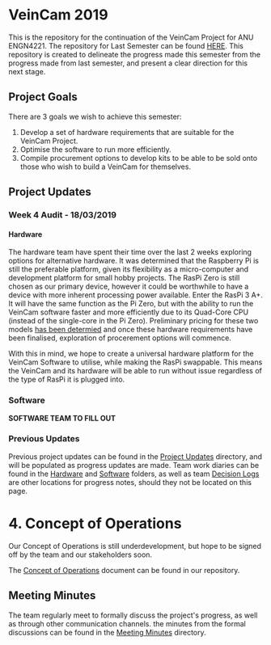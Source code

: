 # VeinCam 2019

This is the repository for the continuation of the VeinCam Project for ANU ENGN4221. The repository for Last Semester can be found [HERE](https://www.github.com/chrisbodger/veincam). This repository is created to delineate the progress made this semester from the progress made from last semester, and present a clear direction for this next stage.

## Project Goals
There are 3 goals we wish to achieve this semester:

1. Develop a set of hardware requirements that are suitable for the VeinCam Project.
2. Optimise the software to run more efficiently.
3. Compile procurement options to develop kits to be able to be sold onto those who wish to build a VeinCam for themselves.

## Project Updates
### Week 4 Audit - 18/03/2019
#### Hardware
The hardware team have spent their time over the last 2 weeks exploring options for alternative hardware. It was determined that the Raspberry Pi is still the preferable platform, given its flexibility as a micro-computer and development platform for small hobby projects. The RasPi Zero is still chosen as our primary device, however it could be worthwhile to have a device with more inherent processing power available. Enter the RasPi 3 A+. It will have the same function as the Pi Zero, but with the ability to run the VeinCam software faster and more efficiently due to its Quad-Core CPU (instead of the single-core in the Pi Zero). Preliminary pricing for these two models [has been determied](/Hardware/Estimated-Financials.xlsx) and once these hardware requirements have been finalised, exploration of procerement options will commence.   

With this in mind, we hope to create a universal hardware platform for the VeinCam Software to utilise, while making the RasPi swappable. This means the VeinCam and its hardware will be able to run without issue regardless of the type of RasPi it is plugged into.

### Software
**SOFTWARE TEAM TO FILL OUT**

### Previous Updates
Previous project updates can be found in the [Project Updates](Administration/project-updates) directory, and will be populated as progress updates are made. Team work diaries can be found in the [Hardware](/Hardware/HardwareDiary.md) and [Software](/Software/SoftwareDiary.md) folders, as well as team [Decision Logs](/Administration/Project/Decision-Log.md) are other locations for progress notes, should they not be located on this page.

# 4. Concept of Operations
Our Concept of Operations is still underdevelopment, but hope to be signed off by the team and our stakeholders soon.

The [Concept of Operations](Administration/Project/CONOPS.md) document can be found in our repository.

## Meeting Minutes
The team regularly meet to formally discuss the project's progress, as well as through other communication channels. the minutes from the formal discussions can be found in the [Meeting Minutes](Administration/meeting-minutes/) directory.
